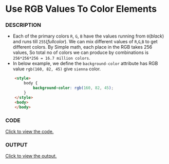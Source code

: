# Use RGB Values To Color Elements 

### DESCRIPTION
* Each of the primary colors `R`, `G`, `B` have the values running from `0`(*black*) and runs till `255`(*fullcolor*). We can mix different values of `R`,`G`,`B` to get different colors. By Simple math, each place in the RGB takes 256 values, So total no of colors we can produce by combinations is `256*256*256 = 16.7 million colors`. 
* In below example, we define the `background-color` attribute has RGB value `rgb(160, 82, 45)` give `sienna` color.
```html
    <style>
        body {
            background-color: rgb(160, 82, 45);
        }
    </style>
    <body>
    </body>
```

### CODE
[Click to view the code.](use-rgb-to-mix-colors.html)

### OUTPUT
[Click to view the output.](http://htmlpreview.github.io/?https://github.com/saipothanjanjanam/freecodecamp-full-stack-dev/blob/master/Responsive_Web_Design_Certification/2.Basic_CSS/36.Use_RGB_Values_To_Mix_Colors/use-rgb-to-mix-colors.html)
